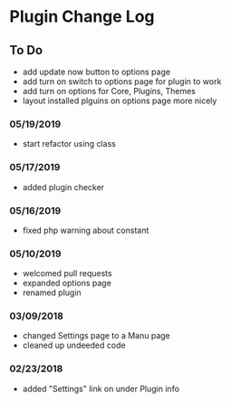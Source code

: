 
# Plugin Change Log

## To Do

* add update now button to options page
* add turn on switch to options page for plugin to work
* add turn on options for Core, Plugins, Themes
* layout installed plguins on options page more nicely 

### 05/19/2019
* start refactor using class

### 05/17/2019
* added plugin checker

### 05/16/2019
* fixed php warning about constant  

### 05/10/2019
* welcomed pull requests
* expanded options page
* renamed plugin

### 03/09/2018 
* changed Settings page to a Manu page
* cleaned up undeeded code

### 02/23/2018 

* added "Settings" link on under Plugin info

